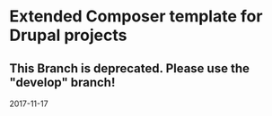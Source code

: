# Extended Composer template for Drupal projects

## This Branch is deprecated. Please use the "develop" branch!
2017-11-17